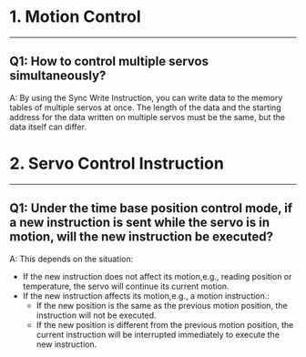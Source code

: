 # 1. Motion Control

---
## Q1: How to control multiple servos simultaneously?
A: By using the Sync Write Instruction, you can write data to the memory tables of multiple servos at once. The length of the data and the starting address for the data written on multiple servos must be the same, but the data itself can differ.

# 2. Servo Control Instruction

---
## Q1: Under the time base position control mode, if a new instruction is sent while the servo is in motion, will the new instruction be executed?
A: This depends on the situation:
- If the new instruction does not affect its motion,e.g., reading position or temperature, the servo will continue its current motion.
- If the new instruction affects its motion,e.g., a motion instruction.:
    - If the new position is the same as the previous motion position, the instruction will not be executed.
    - If the new position is different from the previous motion position, the current instruction will be interrupted immediately to execute the new instruction.